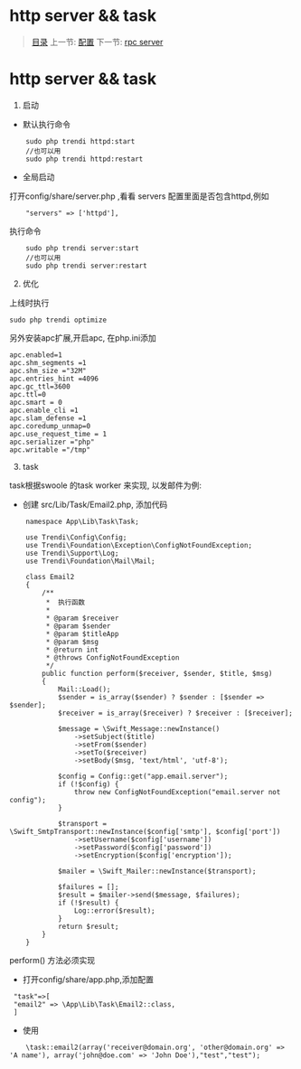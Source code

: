 #  http server && task

   > [目录](<index.md>)
   > 上一节: [配置](1.5.md)
   > 下一节: [rpc server](1.7.md)


   http server && task
========
1. 启动

* 默认执行命令
```
    sudo php trendi httpd:start
    //也可以用
    sudo php trendi httpd:restart
```

* 全局启动

打开config/share/server.php ,看看 servers 配置里面是否包含httpd,例如

```
    "servers" => ['httpd'],
```
执行命令
```
    sudo php trendi server:start
    //也可以用
    sudo php trendi server:restart
```

2. 优化

上线时执行
```
sudo php trendi optimize
```
另外安装apc扩展,开启apc, 在php.ini添加

```
apc.enabled=1
apc.shm_segments =1
apc.shm_size ="32M"
apc.entries_hint =4096
apc.gc_ttl=3600
apc.ttl=0
apc.smart = 0
apc.enable_cli =1
apc.slam_defense =1
apc.coredump_unmap=0
apc.use_request_time = 1
apc.serializer ="php"
apc.writable ="/tmp"
```
3. task

task根据swoole 的task worker 来实现, 以发邮件为例:

* 创建 src/Lib/Task/Email2.php, 添加代码

```
    namespace App\Lib\Task\Task;

    use Trendi\Config\Config;
    use Trendi\Foundation\Exception\ConfigNotFoundException;
    use Trendi\Support\Log;
    use Trendi\Foundation\Mail\Mail;

    class Email2
    {
        /**
         *  执行函数
         *
         * @param $receiver
         * @param $sender
         * @param $titleApp
         * @param $msg
         * @return int
         * @throws ConfigNotFoundException
         */
        public function perform($receiver, $sender, $title, $msg)
        {
            Mail::Load();
            $sender = is_array($sender) ? $sender : [$sender => $sender];
            $receiver = is_array($receiver) ? $receiver : [$receiver];

            $message = \Swift_Message::newInstance()
                ->setSubject($title)
                ->setFrom($sender)
                ->setTo($receiver)
                ->setBody($msg, 'text/html', 'utf-8');

            $config = Config::get("app.email.server");
            if (!$config) {
                throw new ConfigNotFoundException("email.server not config");
            }

            $transport = \Swift_SmtpTransport::newInstance($config['smtp'], $config['port'])
                ->setUsername($config['username'])
                ->setPassword($config['password'])
                ->setEncryption($config['encryption']);

            $mailer = \Swift_Mailer::newInstance($transport);

            $failures = [];
            $result = $mailer->send($message, $failures);
            if (!$result) {
                Log::error($result);
            }
            return $result;
        }
    }
```
perform() 方法必须实现

* 打开config/share/app.php,添加配置
```
 "task"=>[
 "email2" => \App\Lib\Task\Email2::class,
 ]
```
* 使用
```
    \task::email2(array('receiver@domain.org', 'other@domain.org' => 'A name'), array('john@doe.com' => 'John Doe'),"test","test");
```

